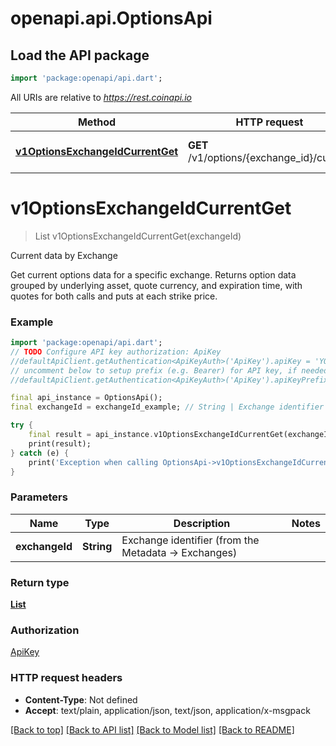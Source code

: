 # openapi.api.OptionsApi

## Load the API package
```dart
import 'package:openapi/api.dart';
```

All URIs are relative to *https://rest.coinapi.io*

Method | HTTP request | Description
------------- | ------------- | -------------
[**v1OptionsExchangeIdCurrentGet**](OptionsApi.md#v1optionsexchangeidcurrentget) | **GET** /v1/options/{exchange_id}/current | Current data by Exchange


# **v1OptionsExchangeIdCurrentGet**
> List<OptionsOptionExchangeGroup> v1OptionsExchangeIdCurrentGet(exchangeId)

Current data by Exchange

Get current options data for a specific exchange.    Returns option data grouped by underlying asset, quote currency, and expiration time,  with quotes for both calls and puts at each strike price.

### Example
```dart
import 'package:openapi/api.dart';
// TODO Configure API key authorization: ApiKey
//defaultApiClient.getAuthentication<ApiKeyAuth>('ApiKey').apiKey = 'YOUR_API_KEY';
// uncomment below to setup prefix (e.g. Bearer) for API key, if needed
//defaultApiClient.getAuthentication<ApiKeyAuth>('ApiKey').apiKeyPrefix = 'Bearer';

final api_instance = OptionsApi();
final exchangeId = exchangeId_example; // String | Exchange identifier (from the Metadata -> Exchanges)

try {
    final result = api_instance.v1OptionsExchangeIdCurrentGet(exchangeId);
    print(result);
} catch (e) {
    print('Exception when calling OptionsApi->v1OptionsExchangeIdCurrentGet: $e\n');
}
```

### Parameters

Name | Type | Description  | Notes
------------- | ------------- | ------------- | -------------
 **exchangeId** | **String**| Exchange identifier (from the Metadata -> Exchanges) | 

### Return type

[**List<OptionsOptionExchangeGroup>**](OptionsOptionExchangeGroup.md)

### Authorization

[ApiKey](../README.md#ApiKey)

### HTTP request headers

 - **Content-Type**: Not defined
 - **Accept**: text/plain, application/json, text/json, application/x-msgpack

[[Back to top]](#) [[Back to API list]](../README.md#documentation-for-api-endpoints) [[Back to Model list]](../README.md#documentation-for-models) [[Back to README]](../README.md)

